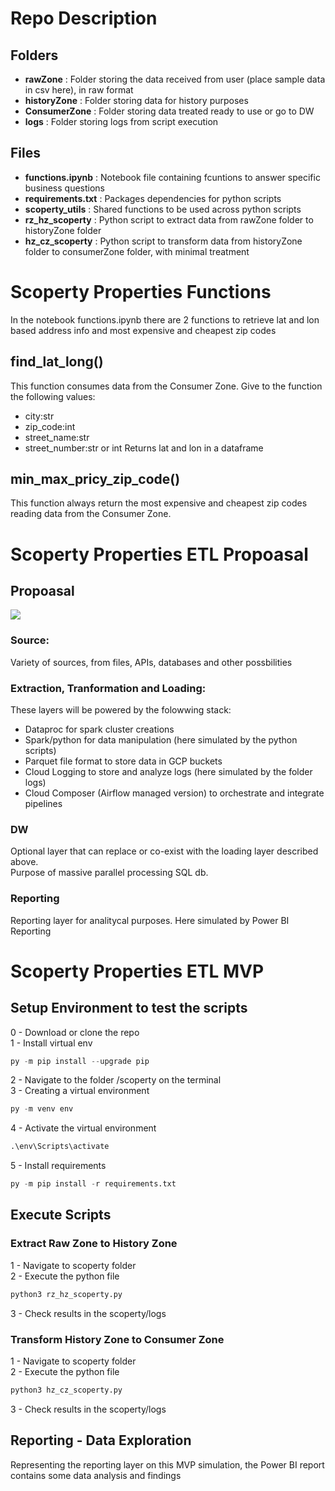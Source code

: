 # Repo Description
## Folders
* **rawZone** : Folder storing the data received from user (place sample data in csv here), in raw format   
* **historyZone** : Folder storing data for history purposes   
* **ConsumerZone** : Folder storing data treated ready to use or go to DW   
* **logs** : Folder storing logs from script execution
## Files
* **functions.ipynb** : Notebook file containing fcuntions to answer specific business questions   
* **requirements.txt** : Packages dependencies for python scripts      
* **scoperty_utils** : Shared functions to be used across python scripts      
* **rz_hz_scoperty** : Python script to extract data from rawZone folder to historyZone folder  
* **hz_cz_scoperty** : Python script to transform data from historyZone folder to consumerZone folder, with minimal treatment

# Scoperty Properties Functions
In the notebook functions.ipynb there are 2 functions to retrieve lat and lon based address info and most expensive and cheapest zip codes

## find_lat_long()
This function consumes data from the Consumer Zone.
Give to the function the following values:
* city:str
* zip_code:int
* street_name:str
* street_number:str or int
Returns lat and lon in a dataframe

## min_max_pricy_zip_code()
This function always return the most expensive and cheapest zip codes reading data from the Consumer Zone.

# Scoperty Properties ETL Propoasal
## Propoasal
<img src="https://github.com/cassiobolba/scoperty/blob/main/Architecture_Overview.png">    

### Source: 
Variety of sources, from files, APIs, databases and other possbilities
### Extraction, Tranformation and Loading:
These layers will be powered by the folowwing stack:
* Dataproc for spark cluster creations
* Spark/python for data manipulation (here simulated by the python scripts)
* Parquet file format to store data in GCP buckets
* Cloud Logging to store and analyze logs (here simulated by the folder logs)
* Cloud Composer (Airflow managed version) to orchestrate and integrate pipelines
### DW
Optional layer that can replace or co-exist with the loading layer described above.   
Purpose of massive parallel processing SQL db.
### Reporting
Reporting layer for analitycal purposes. Here simulated by Power BI Reporting  

# Scoperty Properties ETL MVP
## Setup Environment to test the scripts
0 - Download or clone the repo   
1 - Install virtual env
```py
py -m pip install --upgrade pip
```
2 - Navigate to the folder /scoperty on the terminal   
3 - Creating a virtual environment
```py
py -m venv env
```
4 - Activate the virtual environment 
```py
.\env\Scripts\activate
```
5 - Install requirements
```py
py -m pip install -r requirements.txt
```

## Execute Scripts
### Extract Raw Zone to History Zone
1 - Navigate to scoperty folder   
2 - Execute the python file
```py
python3 rz_hz_scoperty.py
```
3 - Check results in the scoperty/logs

### Transform History Zone to Consumer Zone
1 - Navigate to scoperty folder      
2 - Execute the python file   
```py
python3 hz_cz_scoperty.py
```
3 - Check results in the scoperty/logs   

## Reporting - Data Exploration
Representing the reporting layer on this MVP simulation, the Power BI report contains some data analysis and findings